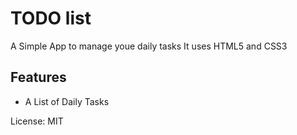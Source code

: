 # TODO list
A Simple App to manage youe daily tasks
It uses HTML5 and CSS3

## Features
* A List of Daily Tasks

License: MIT